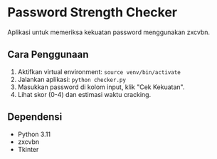 # Password Strength Checker

Aplikasi untuk memeriksa kekuatan password menggunakan zxcvbn.

## Cara Penggunaan
1. Aktifkan virtual environment: `source venv/bin/activate`
2. Jalankan aplikasi: `python checker.py`
3. Masukkan password di kolom input, klik "Cek Kekuatan".
4. Lihat skor (0-4) dan estimasi waktu cracking.

## Dependensi
- Python 3.11
- zxcvbn
- Tkinter
